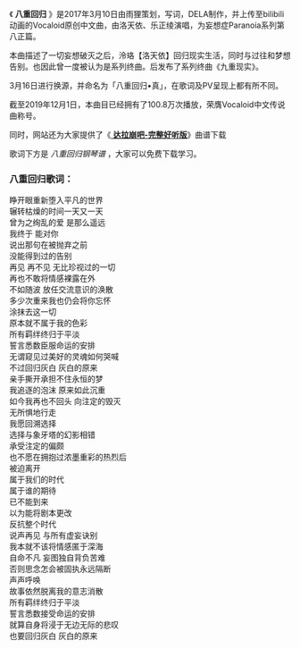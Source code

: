 

《 **八重回归**
》是2017年3月10日由雨狸策划，写词，DELA制作，并上传至bilibili动画的Vocaloid原创中文曲，由洛天依、乐正绫演唱，为妄想症Paranoia系列第八正篇。

本曲描述了一切妄想破灭之后，泠珞【洛天依】回归现实生活，同时与过往和梦想告别。也因此曾一度被认为是系列终曲。后发布了系列终曲《九重现实》。  
  
3月16日进行换源，并命名为「八重回归•真」，在歌词及PV呈现上都有所不同。

截至2019年12月1日，本曲目已经拥有了100.8万次播放，荣膺Vocaloid中文传说曲称号。

同时，网站还为大家提供了《[ **达拉崩吧-完整好听版**](Music-11369-达拉崩吧-完整好听版.html "达拉崩吧-完整好听版")》曲谱下载

歌词下方是 _八重回归钢琴谱_ ，大家可以免费下载学习。

### 八重回归歌词：

睁开眼重新堕入平凡的世界  
辗转枯燥的时间一天又一天  
曾为之绚乱的爱 是那么遥远  
我终于 能对你  
说出那句在被抛弃之前  
没能得到过的告别  
再见 再不见 无比珍视过的一切  
再也不敢将情感裸露在外  
不如随波 放任交流意识的涣散  
多少次重来我也仍会将你忘怀  
涂抹去这一切  
原本就不属于我的色彩  
所有羁绊终归于平淡  
誓言悉数臣服命运的安排  
无谓窥见过美好的灵魂如何哭喊  
不过回归灰白 灰白的原来  
亲手撕开承担不住永恒的梦  
我追逐的泡沫 原来如此沉重  
如今我再也不回头 向注定的毁灭  
无所惧地行走  
我愿回溯选择  
选择与象牙塔的幻影相错  
承受注定的偏颇  
也不愿在拥抱过浓墨重彩的热烈后  
被迫离开  
属于我们的时代  
属于谁的期待  
已不能到来  
以为能将剧本更改  
反抗整个时代  
说声再见 与所有虚妄诀别  
我本就不该将情感匿于深海  
自命不凡 妄图独自背负苦难  
否则思念怎会被固执永远隔断  
声声呼唤  
故事依然脱离我的意志消散  
所有羁绊终归于平淡  
誓言悉数接受命运的安排  
就算自身将浸于无边无际的悲叹  
也要回归灰白 灰白的原来

